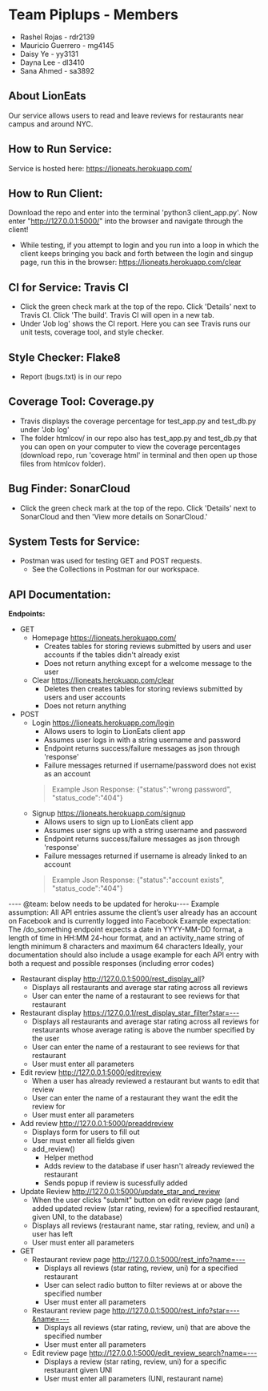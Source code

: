 # Team Piplups - Members
- Rashel Rojas - rdr2139
- Mauricio Guerrero - mg4145
- Daisy Ye - yy3131
- Dayna Lee - dl3410
- Sana Ahmed - sa3892

## About LionEats
Our service allows users to read and leave reviews for restaurants near campus
and around NYC.

## How to Run Service:
Service is hosted here: https://lioneats.herokuapp.com/

## How to Run Client:
Download the repo and enter into the terminal 'python3 client_app.py'.
Now enter "http://127.0.0.1:5000/" into the browser and navigate through the client!
- While testing, if you attempt to login and you run into a loop in which the client 
  keeps bringing you back and forth between the login and singup page, run this in
  the browser: https://lioneats.herokuapp.com/clear

## CI for Service: Travis CI
  - Click the green check mark at the top of the repo. Click 'Details' next to Travis
    CI. Click 'The build'. Travis CI will open in a new tab.
  - Under 'Job log' shows the CI report. Here you can see Travis runs our unit tests, 
    coverage tool, and style checker.

## Style Checker: Flake8
  - Report (bugs.txt) is in our repo 

## Coverage Tool: Coverage.py
  - Travis displays the coverage percentage for test_app.py and test_db.py under 'Job log'
  - The folder htmlcov/ in our repo also has test_app.py and test_db.py that you can open 
    on your computer to view the coverage percentages (download repo, run 'coverage html' 
    in terminal and then open up those files from htmlcov folder).

## Bug Finder: SonarCloud
  - Click the green check mark at the top of the repo. Click 'Details' next to SonarCloud
    and then 'View more details on SonarCloud.'

## System Tests for Service:
- Postman was used for testing GET and POST requests. 
  - See the Collections in Postman for our workspace.


## API Documentation:

**Endpoints:** 
- GET
  - Homepage https://lioneats.herokuapp.com/ 
    - Creates tables for storing reviews submitted by users and user accounts
      if the tables didn't already exist 
    - Does not return anything except for a welcome message to the user
  - Clear https://lioneats.herokuapp.com/clear 
    - Deletes then creates tables for storing reviews submitted by users and user accounts
    - Does not return anything
- POST
  - Login https://lioneats.herokuapp.com/login
    - Allows users to login to LionEats client app
    - Assumes user logs in with a string username and password
    - Endpoint returns success/failure messages as json through 'response'
    - Failure messages returned if username/password does not exist as an account
    > Example Json Response: {"status":"wrong password", "status_code":"404"}
  - Signup https://lioneats.herokuapp.com/signup
    - Allows users to sign up to LionEats client app
    - Assumes user signs up with a string username and password
    - Endpoint returns success/failure messages as json through 'response'
    - Failure messages returned if username is already linked to an account
    > Example Json Response: {"status":"account exists", "status_code":"404"}


---- @team: below needs to be updated for heroku----
Example assumption: All API entries assume the client’s user already has an account on Facebook and is currently logged into Facebook
Example expectation: The /do_something endpoint expects a date in YYYY-MM-DD format, a length of time in HH:MM 24-hour format, and an activity_name string of length minimum 8 characters and maximum 64 characters
Ideally, your documentation should also include a usage example for each API entry with both a request and possible responses (including error codes)

  - Restaurant display http://127.0.0.1:5000/rest_display_all?
    - Displays all restaurants and average star rating across all reviews
    - User can enter the name of a restaurant to see reviews for that restaurant
  - Restaurant display https://127.0.0.1/rest_display_star_filter?star=---
    - Displays all restaurants and average star rating across all reviews for restaurants whose average rating is above the number specified by the user
    - User can enter the name of a restaurant to see reviews for that restaurant
    - User must enter all parameters
  - Edit review http://127.0.0.1:5000/editreview
    - When a user has already reviewed a restaurant but wants to edit that review
    - User can enter the name of a restaurant they want the edit the review for
    - User must enter all parameters
  - Add review http://127.0.0.1:5000/preaddreview
    - Displays form for users to fill out
    - User must enter all fields given
    - add_review()
      - Helper method
      - Adds review to the database if user hasn't already reviewed the restaurant
      - Sends popup if review is sucessfully added
  - Update Review http://127.0.0.1:5000/update_star_and_review
    - When the user clicks "submit" button on edit review page (and added updated review (star rating, review) for a specified restaurant, given UNI, to the database)
    - Displays all reviews (restaurant name, star rating, review, and uni) a user has left
    - User must enter all parameters
- GET
  - Restaurant review page http://127.0.0.1:5000/rest_info?name=---
    - Displays all reviews (star rating, review, uni) for a specified restaurant
    - User can select radio button to filter reviews at or above the specified number
    - User must enter all parameters
  - Restaurant review page http://127.0.0.1:5000/rest_info?star=---&name=---
    - Displays all reviews (star rating, review, uni) that are above the specified number
    - User must enter all parameters
  - Edit review page http://127.0.0.1:5000/edit_review_search?name=---
    - Displays a review (star rating, review, uni) for a specific restaurant given UNI
    - User must enter all parameters (UNI, restaurant name)

